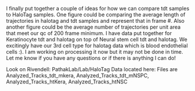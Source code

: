 I finally put together a couple of ideas for how we can compare tdt samples to HaloTag samples. One figure could be comparing the average length of trajectories in halotag and tdt samples and represent that in frame #. Also another figure could be the average number of trajectories per unit area that meet our qc of 200 frame minimum. I have data put together for Keratinocyte tdt and halotag on top of Neural stem cell tdt and halotag. We excitingly have our 3rd cell type for halotag data which is blood endothelial cells :). I am working on processing it now but it may not be done in time. Let me know if you have any questions or if there is anything I can do! 

Look on Rivendell: PathakLab/Lab/HaloTag
Data located here: Files are Analyzed_Tracks_tdt_mkera, Analyzed_Tracks_tdt_mNSPC, Analyzed_Tracks_htKera, Analyzed_Tracks_htNSC
